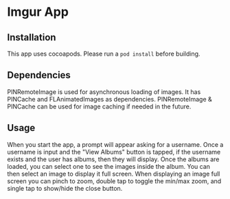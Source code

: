 # Imgur App

## Installation

This app uses cocoapods. Please run a `pod install` before building.

## Dependencies

PINRemoteImage is used for asynchronous loading of images. It has PINCache and FLAnimatedImages as dependencies. PINRemoteImage & PINCache can be used for image caching if needed in the future.


## Usage

When you start the app, a prompt will appear asking for a username. Once a username is input and the "View Albums" button is tapped, if the username exists and the user has albums, then they will display. Once the albums are loaded, you can select one to see the images inside the album. You can then select an image to display it full screen. When displaying an image full screen you can pinch to zoom, double tap to toggle the min/max zoom, and single tap to show/hide the close button.
